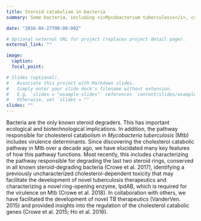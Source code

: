 ```yaml
---
title: Steroid catabolism in bacteria
summary: Some bacteria, including <i>Mycobacterium tuberculosis</i>, can utilize steroids as growth substrates. This has important ecological, biotechnological, and pathogenical implications.

date: "2016-04-27T00:00:00Z"

# Optional external URL for project (replaces project detail page).
external_link: ""

image:
  caption: 
  focal_point: 

# Slides (optional).
#   Associate this project with Markdown slides.
#   Simply enter your slide deck's filename without extension.
#   E.g. `slides = "example-slides"` references `content/slides/example-slides.md`.
#   Otherwise, set `slides = ""`.
slides: ""
---
```


Bacteria are the only known steroid degraders. This has important ecological and biotechnological implications. In addition, the pathway responsible for cholesterol catabolism in *Mycobacteria tuberculosis* (Mtb) includes virulence determinants. Since discovering the cholesterol catabolic pathway in Mtb over a decade ago, we have elucidated many key features of how this pathway functions. Most recently, this includes characterizing the pathway responsible for degrading the last two steroid rings, conserved in all known steroid-degrading bacteria (Crowe et al. 2017), identifying a previously uncharacterized cholesterol-dependent toxicity that may facilitate the development of novel tuberculosis therapeutics and characterizing a novel ring-opening enzyme, IpdAB, which is required for the virulence on Mtb (Crowe et al. 2018). In collaboration with others, we have facilitated the development of novel TB therapeutics (VanderVen. 2015) and provided insights into the regulation of the cholesterol catabolic genes (Crowe et al. 2015; Ho et al. 2016).

